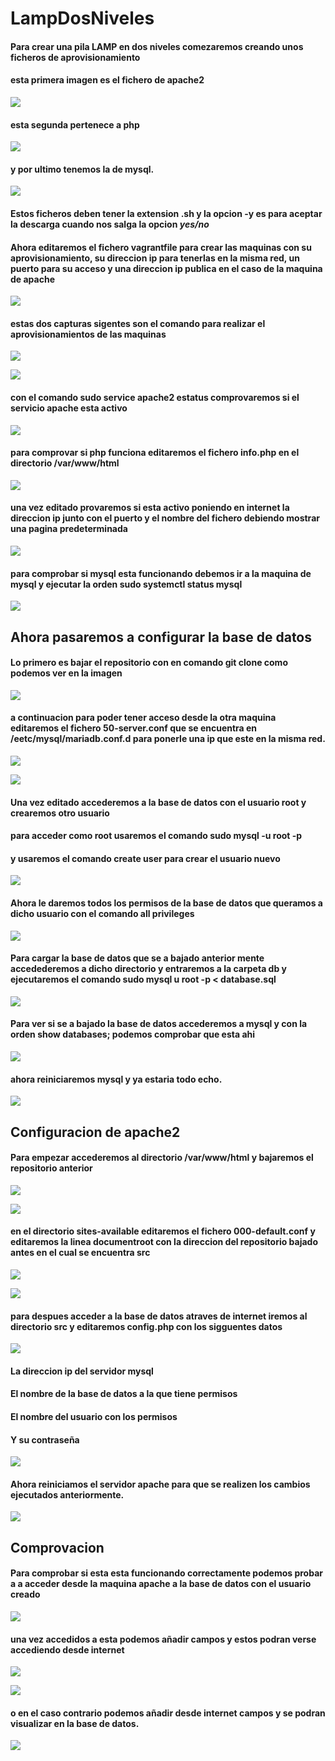 # LampDosNiveles
#### Para crear una pila LAMP en dos niveles comezaremos creando unos ficheros de aprovisionamiento
#### esta primera imagen es el fichero de apache2
![](img/Imagen1.jpg)
#### esta segunda pertenece a php
![](img/Imagen3.jpg)
#### y por ultimo tenemos la de mysql. 
![](img/Imagen7.jpg)
#### Estos ficheros deben tener la extension .sh y la opcion -y es para aceptar la descarga cuando nos salga la opcion *yes/no*
#### Ahora editaremos el fichero vagrantfile para crear las maquinas con su aprovisionamiento, su direccion ip para tenerlas en la misma red, un puerto para su acceso y una direccion ip publica en el caso de la maquina de apache
![](img/capturavagrantfile.jpg)
#### estas dos capturas sigentes son el comando para realizar el aprovisionamientos de las maquinas 
![](img/Imagen6.jpg)

![](img/Imagen8.jpg)
#### con el comando sudo service apache2 estatus comprovaremos si el servicio apache esta activo
![](img/Imagen2.jpg)
#### para comprovar si php funciona editaremos el fichero info.php en el directorio  /var/www/html
![](img/Imagen4.jpg)
#### una vez editado provaremos si esta activo poniendo en internet la direccion ip junto con el puerto y el nombre del fichero debiendo mostrar una pagina predeterminada
![](img/Imagen5.jpg)
#### para comprobar si mysql esta funcionando debemos ir a la maquina de mysql y ejecutar la orden sudo systemctl status mysql 
![](img/Imagen9.jpg)
## Ahora pasaremos a configurar la base de datos
#### Lo primero es bajar el repositorio con en comando git clone como podemos ver en la imagen
![](img/Imagen10.jpg)
#### a continuacion para poder tener acceso desde la otra maquina editaremos el fichero 50-server.conf que se encuentra en /eetc/mysql/mariadb.conf.d para ponerle una ip que este en la misma red.
![](img/Imagen11.jpg)

![](img/Imagen12.jpg)
#### Una vez editado accederemos a la base de datos con el usuario root y crearemos otro usuario
#### para acceder como root usaremos el comando sudo mysql -u root -p
#### y usaremos el comando create user para crear el usuario nuevo
![](img/Imagen13.jpg)
#### Ahora le daremos todos los permisos de la base de datos que queramos a dicho usuario con el comando all privileges
![](img/Imagen14.jpg)
#### Para cargar la base de datos que se a bajado anterior mente accedederemos a dicho directorio y entraremos a la carpeta db y ejecutaremos el comando sudo mysql u root -p < database.sql
![](img/Imagen15.jpg)
#### Para ver si se a bajado la base de datos accederemos a mysql y con la orden show databases; podemos comprobar que esta ahi
![](img/Imagen16.jpg)
#### ahora reiniciaremos mysql y ya estaria todo echo.
![](img/Imagen17.jpg)
## Configuracion de apache2
#### Para empezar accederemos al directorio /var/www/html y bajaremos el repositorio anterior 
![](img/Imagen18.jpg)

![](img/Imagen19.jpg)
#### en el directorio sites-available editaremos el fichero 000-default.conf y editaremos la linea documentroot con la direccion del repositorio bajado antes en el cual se encuentra src 
![](img/Imagen20.jpg)

![](img/Imagen21.jpg)
#### para despues acceder a la base de datos atraves de internet iremos al directorio src y editaremos config.php con los sigguentes datos

![](img/Imagen23.jpg)
#### La direccion ip del servidor mysql
#### El nombre de la base de datos a la que tiene permisos 
#### El nombre del usuario con los permisos
#### Y su contraseña

![](img/Imagen24.jpg)
#### Ahora reiniciamos el servidor apache para que se realizen los cambios ejecutados anteriormente.
![](img/Imagen25.jpg)
## Comprovacion
#### Para comprobar si esta esta funcionando correctamente podemos probar a a acceder desde la maquina apache a la base de datos con el usuario creado

![](img/Imagen26.jpg)
#### una vez accedidos a esta podemos añadir campos y estos podran verse accediendo desde internet
![](img/Imagen27.jpg)

![](img/Imagen28.jpg)
#### o en el caso contrario podemos añadir desde internet campos y se podran visualizar en la base de datos.
![](img/Imagen29.jpg)
